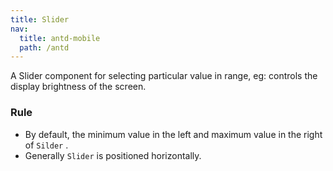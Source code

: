 ```yaml
---
title: Slider
nav:
  title: antd-mobile
  path: /antd
---
```


A Slider component for selecting particular value in range, eg: controls the display brightness of the screen.

### Rule
- By default, the minimum value in the left and maximum value in the right of `Silder` .
- Generally `Slider` is positioned horizontally.

<code src="./demo/basic.tsx" />

<API/>